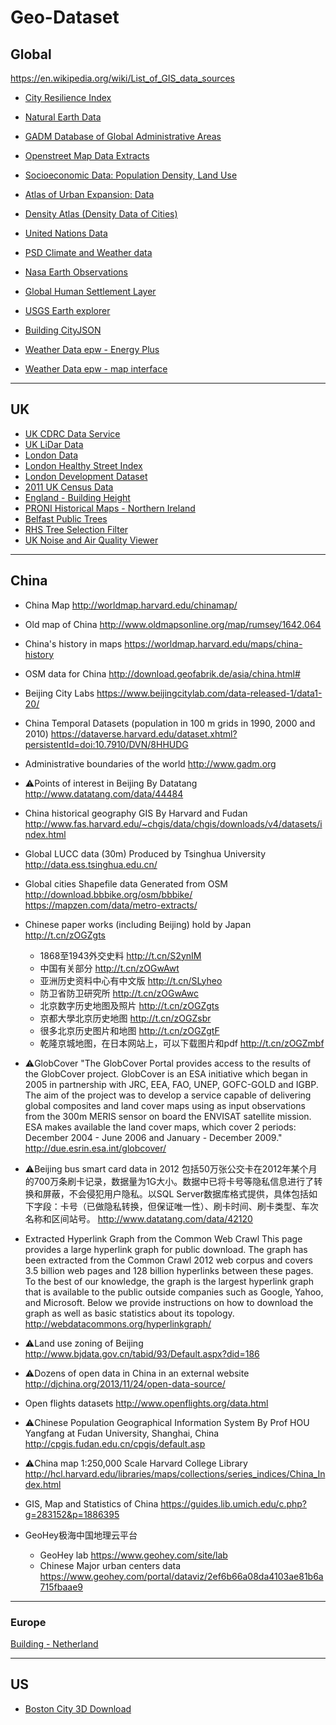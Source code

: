 # Geo-Dataset

## Global
https://en.wikipedia.org/wiki/List_of_GIS_data_sources
 
- [City Resilience Index](https://www.cityresilienceindex.org/#/city-profiles)
- [Natural Earth Data](http://www.naturalearthdata.com/)
- [GADM Database of Global Administrative Areas](http://www.gadm.org/) 
- [Openstreet Map Data Extracts](http://download.geofabrik.de/)
- [Socioeconomic Data: Population Density, Land Use](http://sedac.ciesin.columbia.edu/)
- [Atlas of Urban Expansion: Data](http://www.atlasofurbanexpansion.org/data)
- [Density Atlas (Density Data of Cities)](http://densityatlas.org/casestudies/profile.php?id=125)
- [United Nations Data](https://esa.un.org/unpd/wup/DataQuery/)
- [PSD Climate and Weather data](https://www.esrl.noaa.gov/psd/data/)
- [Nasa Earth Observations](https://neo.sci.gsfc.nasa.gov/)
- [Global Human Settlement Layer](https://ghsl.jrc.ec.europa.eu/index.php)
- [USGS Earth explorer](http://earthexplorer.usgs.gov/)
- [Building CityJSON](https://www.cityjson.org/datasets/)

- [Weather Data epw - Energy Plus](https://energyplus.net/)
- [Weather Data epw - map interface](https://www.ladybug.tools/epwmap/)
----

## UK
- [UK CDRC Data Service](https://data.cdrc.ac.uk/)
- [UK LiDar Data](https://environment.data.gov.uk/DefraDataDownload/?Mode=survey)
- [London Data](https://data.london.gov.uk/dataset)
- [London Healthy Street Index](https://www.underscorestreets.com/the-healthy-streets-index)
- [London Development Dataset](https://maps.london.gov.uk/map/?ldd)
- [2011 UK Census Data](https://datashine.org.uk/)
- [England - Building Height](https://buildingheights.emu-analytics.net/)
- [PRONI Historical Maps - Northern Ireland](https://apps2.spatialni.gov.uk/EduSocial/PRONIApplication/index.html)
- [Belfast Public Trees](http://queensub.maps.arcgis.com/apps/webappviewer/index.html?id=b8c2caf1800f472ab16a1b7637e7d0ba)
- [RHS Tree Selection Filter](https://www.rhs.org.uk/plants/trees)
- [UK Noise and Air Quality Viewer](http://extrium.co.uk/noiseviewer.html)


----
    
## China

- China Map
http://worldmap.harvard.edu/chinamap/

- Old map of China
http://www.oldmapsonline.org/map/rumsey/1642.064

- China's history in maps
https://worldmap.harvard.edu/maps/china-history

- OSM data for China
http://download.geofabrik.de/asia/china.html#

- Beijing City Labs
https://www.beijingcitylab.com/data-released-1/data1-20/

- China Temporal Datasets (population in 100 m grids in 1990, 2000 and 2010)
https://dataverse.harvard.edu/dataset.xhtml?persistentId=doi:10.7910/DVN/8HHUDG
 
- Administrative boundaries of the world
http://www.gadm.org
 
- :warning:Points of interest in Beijing By Datatang
http://www.datatang.com/data/44484

- China historical geography GIS By Harvard and Fudan
http://www.fas.harvard.edu/~chgis/data/chgis/downloads/v4/datasets/index.html
 
- Global LUCC data (30m) Produced by Tsinghua University
http://data.ess.tsinghua.edu.cn/
 
- Global cities Shapefile data Generated from OSM
http://download.bbbike.org/osm/bbbike/
https://mapzen.com/data/metro-extracts/
 
- Chinese paper works (including Beijing) hold by Japan
http://t.cn/zOGZgts
  - 1868至1943外交史料 http://t.cn/S2ynIM 
  - 中国有关部分 http://t.cn/zOGwAwt 
  - 亚洲历史资料中心有中文版 http://t.cn/SLyheo 
  - 防卫省防卫研究所 http://t.cn/zOGwAwc 
  - 北京数字历史地图及照片 http://t.cn/zOGZgts 
  - 京都大學北京历史地图 http://t.cn/zOGZsbr
  - 很多北京历史图片和地图 http://t.cn/zOGZgtF
  - 乾隆京城地图，在日本网站上，可以下载图片和pdf http://t.cn/zOGZmbf
 
- :warning:GlobCover
"The GlobCover Portal provides access to the results of the GlobCover project.
GlobCover is an ESA initiative which began in 2005 in partnership with JRC, EEA, FAO, UNEP, GOFC-GOLD and IGBP. The aim of the project was to develop a service capable of delivering global composites and land cover maps using as input observations from the 300m MERIS sensor on board the ENVISAT satellite mission. ESA makes available the land cover maps, which cover 2 periods: December 2004 - June 2006 and January - December 2009."
http://due.esrin.esa.int/globcover/
 
- :warning:Beijing bus smart card data in 2012
包括50万张公交卡在2012年某个月的700万条刷卡记录，数据量为1G大小。数据中已将卡号等隐私信息进行了转换和屏蔽，不会侵犯用户隐私。以SQL Server数据库格式提供，具体包括如下字段：卡号（已做隐私转换，但保证唯一性）、刷卡时间、刷卡类型、车次名称和区间站号。
http://www.datatang.com/data/42120
 
- Extracted Hyperlink Graph from the Common Web Crawl
This page provides a large hyperlink graph for public download. The graph has been extracted from the Common Crawl 2012 web corpus and covers 3.5 billion web pages and 128 billion hyperlinks between these pages. To the best of our knowledge, the graph is the largest hyperlink graph that is available to the public outside companies such as Google, Yahoo, and Microsoft. Below we provide instructions on how to download the graph as well as basic statistics about its topology.
http://webdatacommons.org/hyperlinkgraph/
 
- :warning:Land use zoning of Beijing 
http://www.bjdata.gov.cn/tabid/93/Default.aspx?did=186
 
- :warning:Dozens of open data in China in an external website
http://djchina.org/2013/11/24/open-data-source/
 
- Open flights datasets
http://www.openflights.org/data.html
 
- :warning:Chinese Population Geographical Information System By Prof HOU Yangfang at Fudan University, Shanghai, China
http://cpgis.fudan.edu.cn/cpgis/default.asp
 
- :warning:China map 1:250,000 Scale Harvard College Library
http://hcl.harvard.edu/libraries/maps/collections/series_indices/China_Index.html
    
- GIS, Map and Statistics of China
https://guides.lib.umich.edu/c.php?g=283152&p=1886395

- GeoHey极海中国地理云平台
  - GeoHey lab https://www.geohey.com/site/lab
  - Chinese Major urban centers data https://www.geohey.com/portal/dataviz/2ef6b66a08da4103ae81b6a715fbaae9

---
### Europe
[Building - Netherland](https://3dbag.nl/en/viewer)

---
## US
- [Boston City 3D Download](http://www.bostonplans.org/3d-data-maps/3d-smart-model/3d-data-download)
